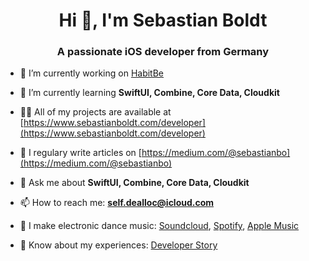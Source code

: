 <h1 align="center">Hi 👋, I'm Sebastian Boldt</h1>
<h3 align="center">A passionate iOS developer from Germany</h3>


- 🔭 I’m currently working on [HabitBe](https://apps.apple.com/gb/app/habitbe-weekly-habit-tracker/id1527811684)

- 🌱 I’m currently learning **SwiftUI, Combine, Core Data, Cloudkit**

- 👨‍💻 All of my projects are available at [https://www.sebastianboldt.com/developer](https://www.sebastianboldt.com/developer)

- 📝 I regulary write articles on [https://medium.com/@sebastianbo](https://medium.com/@sebastianbo)

- 💬 Ask me about **SwiftUI, Combine, Core Data, Cloudkit**

- 📫 How to reach me: **self.dealloc@icloud.com**

- 🎹 I make electronic dance music: [Soundcloud](https://soundcloud.com/sebastian_boldt), [Spotify](https://open.spotify.com/artist/10m1VL1DyqBfIJw54rOefh), [Apple Music](https://music.apple.com/de/artist/sebastian-boldt/487807420)

- 📄 Know about my experiences: [Developer Story](https://stackoverflow.com/users/story/1448340)
